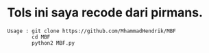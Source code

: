 # Tols ini saya recode dari pirmans. 
  
    Usage : git clone https://github.com/MhammadHendrik/MBF
            cd MBF
            python2 MBF.py
